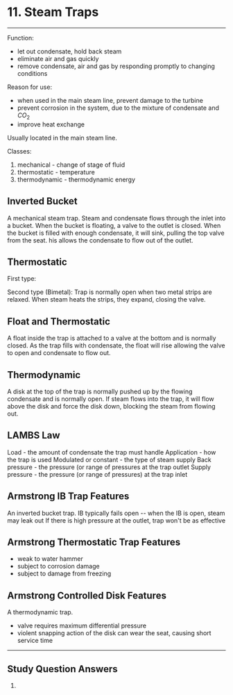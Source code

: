 # 11. Steam Traps
---

Function:
-	let out condensate, hold back steam
-	eliminate air and gas quickly
-	remove condensate, air and gas by responding promptly to changing conditions

Reason for use:
-	when used in the main steam line, prevent damage to the turbine
-	prevent corrosion in the system, due to the mixture of condensate and $CO_{2}$
-	improve heat exchange

Usually located in the main steam line.

Classes:
1.	mechanical - change of stage of fluid
2.	thermostatic - temperature
3.	thermodynamic - thermodynamic energy

## Inverted Bucket
A mechanical steam trap. Steam and condensate flows through the inlet into a bucket. When the bucket is floating, a valve to the outlet is closed. When the bucket is filled with enough condensate, it will sink, pulling the top valve from the seat. his allows the condensate to flow out of the outlet.

## Thermostatic
First type:

Second type (Bimetal):
Trap is normally open when two metal strips are relaxed. When steam heats the strips, they expand, closing the valve.

## Float and Thermostatic
A float inside the trap is attached to a valve at the bottom and is normally closed. As the trap fills with condensate, the float will rise allowing the valve to open and condensate to flow out.

## Thermodynamic
A disk at the top of the trap is normally pushed up by the flowing condensate and is normally open. If steam flows into the trap, it will flow above the disk and force the disk down, blocking the steam from flowing out.

## LAMBS Law
Load - the amount of condensate the trap must handle
Application - how the trap is used
Modulated or constant - the type of steam supply
Back pressure - the pressure (or range of pressures at the trap outlet
Supply pressure - the pressure (or range of pressures) at the trap inlet

## Armstrong IB Trap Features
An inverted bucket trap.
IB typically fails open -- when the IB is open, steam may leak out
If there is high pressure at the outlet, trap won't be as effective

## Armstrong Thermostatic Trap Features
-	weak to water hammer
-	subject to corrosion damage
-	subject to damage from freezing

## Armstrong Controlled Disk Features
A thermodynamic trap.
-	valve requires maximum differential pressure
-	violent snapping action of the disk can wear the seat, causing short service time

---

## Study Question Answers
1. 
